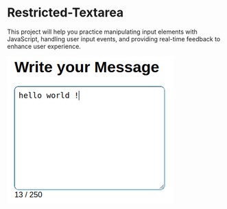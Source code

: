 # Restricted-Textarea

This project will help you practice manipulating input elements with JavaScript, handling user input events, and providing real-time feedback to enhance user experience.

<img src="../assets/textarea.png" />
